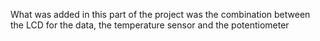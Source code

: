What was added in this part of the project was the combination between the LCD for the data, the temperature sensor and the potentiometer
